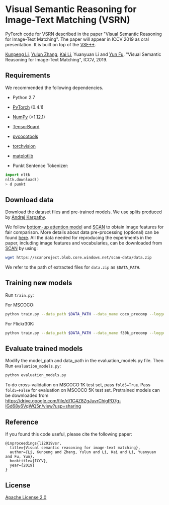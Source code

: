 # Visual Semantic Reasoning for Image-Text Matching (VSRN)
PyTorch code for VSRN described in the paper "Visual Semantic Reasoning for Image-Text Matching". The paper will appear in ICCV 2019 as oral presentation. It is built on top of the [VSE++](https://github.com/fartashf/vsepp).

[Kunpeng Li](https://kunpengli1994.github.io/), [Yulun Zhang](http://yulunzhang.com/), [Kai Li](http://kailigo.github.io/), Yuanyuan Li and [Yun Fu](http://www1.ece.neu.edu/~yunfu/). "Visual Semantic Reasoning for Image-Text Matching", ICCV, 2019.

## Requirements 
We recommended the following dependencies.

* Python 2.7 
* [PyTorch](http://pytorch.org/) (0.4.1)
* [NumPy](http://www.numpy.org/) (>1.12.1)
* [TensorBoard](https://github.com/TeamHG-Memex/tensorboard_logger)
* [pycocotools](https://github.com/cocodataset/cocoapi)
* [torchvision]()
* [matplotlib]()


* Punkt Sentence Tokenizer:
```python
import nltk
nltk.download()
> d punkt
```

## Download data

Download the dataset files and pre-trained models. We use splits produced by [Andrej Karpathy](http://cs.stanford.edu/people/karpathy/deepimagesent/). 

We follow [bottom-up attention model](https://github.com/peteanderson80/bottom-up-attention) and [SCAN](https://github.com/kuanghuei/SCAN) to obtain image features for fair comparison. More details about data pre-processing (optional) can be found [here](https://github.com/kuanghuei/SCAN/blob/master/README.md#data-pre-processing-optional). All the data needed for reproducing the experiments in the paper, including image features and vocabularies, can be downloaded from [SCAN](https://github.com/kuanghuei/SCAN) by using:

```bash
wget https://scanproject.blob.core.windows.net/scan-data/data.zip
```

We refer to the path of extracted files for `data.zip` as `$DATA_PATH`. 

## Training new models
Run `train.py`:

For MSCOCO:

```bash
python train.py --data_path $DATA_PATH --data_name coco_precomp --logger_name runs/coco_VSRN --max_violation
```

For Flickr30K:

```bash
python train.py --data_path $DATA_PATH --data_name f30k_precomp --logger_name runs/filker_VSRN --max_violation --max_len 40
```

## Evaluate trained models
Modify the model_path and data_path in the evaluation_models.py file. Then Run `evaluation_models.py`:

```bash
python evaluation_models.py
```

To do cross-validation on MSCOCO 1K test set, pass `fold5=True`. Pass `fold5=False` for evaluation on MSCOCO 5K test set. Pretrained models can be downloaded from https://drive.google.com/file/d/1C4Z8ZgJuvrChigPO7g-IGd68y6VqWQ5n/view?usp=sharing



## Reference

If you found this code useful, please cite the following paper:

    @inproceedings{li2019vsr,
      title={Visual semantic reasoning for image-text matching},
      author={Li, Kunpeng and Zhang, Yulun and Li, Kai and Li, Yuanyuan and Fu, Yun},
      booktitle={ICCV},
      year={2019}
    }

## License

[Apache License 2.0](http://www.apache.org/licenses/LICENSE-2.0)


